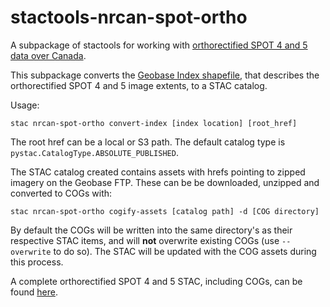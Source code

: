 # stactools-nrcan-spot-ortho

A subpackage of stactools for working with [orthorectified SPOT 4 and 5 data over Canada](https://open.canada.ca/data/en/dataset/d799c202-603d-4e5c-b1eb-d058803f80f9).

This subpackage converts the [Geobase Index shapefile](http://ftp.maps.canada.ca/pub/nrcan_rncan/image/spot/geobase_orthoimages/index/GeoBase_Orthoimage_Index.zip), that describes the orthorectified SPOT 4 and 5 image extents, to a STAC catalog. 

Usage:
```
stac nrcan-spot-ortho convert-index [index location] [root_href]
```
The root href can be a local or S3 path. The default catalog type is `pystac.CatalogType.ABSOLUTE_PUBLISHED`.

The STAC catalog created contains assets with hrefs pointing to zipped imagery on the Geobase FTP. These can be be downloaded, unzipped and converted to COGs with:
```
stac nrcan-spot-ortho cogify-assets [catalog path] -d [COG directory]
```

By default the COGs will be written into the same directory's as their respective STAC items, and will __not__ overwrite existing COGs (use `--overwrite` to do so). The STAC will be updated with the COG assets during this process.

A complete orthorectified SPOT 4 and 5 STAC, including COGs, can be found [here](https://geobase-spot.s3.ca-central-1.amazonaws.com/catalog.json).

